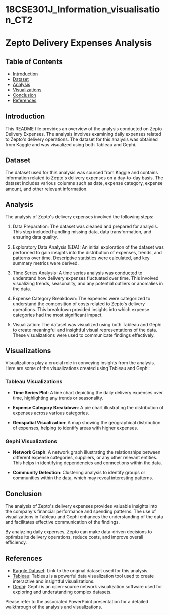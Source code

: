 # 18CSE301J_Information_visualisation_CT2
# Zepto Delivery Expenses Analysis

## Table of Contents

- [Introduction](#introduction)
- [Dataset](#dataset)
- [Analysis](#analysis)
- [Visualizations](#visualizations)
- [Conclusion](#conclusion)
- [References](#references)

## Introduction

This README file provides an overview of the analysis conducted on Zepto Delivery Expenses. The analysis involves examining daily expenses related to Zepto's delivery operations. The dataset for this analysis was obtained from Kaggle and was visualized using both Tableau and Gephi.

## Dataset

The dataset used for this analysis was sourced from Kaggle and contains information related to Zepto's delivery expenses on a day-to-day basis. The dataset includes various columns such as date, expense category, expense amount, and other relevant information.

## Analysis

The analysis of Zepto's delivery expenses involved the following steps:

1. Data Preparation: The dataset was cleaned and prepared for analysis. This step included handling missing data, data transformation, and ensuring data quality.

2. Exploratory Data Analysis (EDA): An initial exploration of the dataset was performed to gain insights into the distribution of expenses, trends, and patterns over time. Descriptive statistics were calculated, and key summary metrics were derived.

3. Time Series Analysis: A time series analysis was conducted to understand how delivery expenses fluctuated over time. This involved visualizing trends, seasonality, and any potential outliers or anomalies in the data.

4. Expense Category Breakdown: The expenses were categorized to understand the composition of costs related to Zepto's delivery operations. This breakdown provided insights into which expense categories had the most significant impact.

5. Visualization: The dataset was visualized using both Tableau and Gephi to create meaningful and insightful visual representations of the data. These visualizations were used to communicate findings effectively.

## Visualizations

Visualizations play a crucial role in conveying insights from the analysis. Here are some of the visualizations created using Tableau and Gephi:

### Tableau Visualizations

- **Time Series Plot**: A line chart depicting the daily delivery expenses over time, highlighting any trends or seasonality.

- **Expense Category Breakdown**: A pie chart illustrating the distribution of expenses across various categories.

- **Geospatial Visualization**: A map showing the geographical distribution of expenses, helping to identify areas with higher expenses.

### Gephi Visualizations

- **Network Graph**: A network graph illustrating the relationships between different expense categories, suppliers, or any other relevant entities. This helps in identifying dependencies and connections within the data.

- **Community Detection**: Clustering analysis to identify groups or communities within the data, which may reveal interesting patterns.

## Conclusion

The analysis of Zepto's delivery expenses provides valuable insights into the company's financial performance and spending patterns. The use of visualizations in Tableau and Gephi enhances the understanding of the data and facilitates effective communication of the findings.

By analyzing daily expenses, Zepto can make data-driven decisions to optimize its delivery operations, reduce costs, and improve overall efficiency.

## References

- [Kaggle Dataset](https://www.kaggle.com/your-dataset-url): Link to the original dataset used for this analysis.
- [Tableau](https://www.tableau.com/): Tableau is a powerful data visualization tool used to create interactive and insightful visualizations.
- [Gephi](https://gephi.org/): Gephi is an open-source network visualization software used for exploring and understanding complex datasets.

Please refer to the associated PowerPoint presentation for a detailed walkthrough of the analysis and visualizations.
